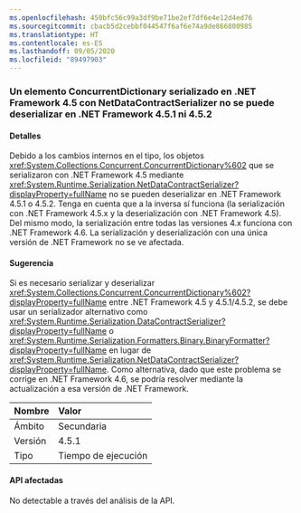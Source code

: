 ```yaml
---
ms.openlocfilehash: 450bfc56c99a3df9be71be2ef7df6e4e12d4ed76
ms.sourcegitcommit: cbacb5d2cebbf044547f6af6e74a9de866800985
ms.translationtype: HT
ms.contentlocale: es-ES
ms.lasthandoff: 09/05/2020
ms.locfileid: "89497903"
---
```

### <a name="a-concurrentdictionary-serialized-in-net-framework-45-with-netdatacontractserializer-cannot-be-deserialized-by-net-framework-451-or-452"></a>Un elemento ConcurrentDictionary serializado en .NET Framework 4.5 con NetDataContractSerializer no se puede deserializar en .NET Framework 4.5.1 ni 4.5.2

#### <a name="details"></a>Detalles

Debido a los cambios internos en el tipo, los objetos <xref:System.Collections.Concurrent.ConcurrentDictionary%602> que se serializaron con .NET Framework 4.5 mediante <xref:System.Runtime.Serialization.NetDataContractSerializer?displayProperty=fullName> no se pueden deserializar en .NET Framework 4.5.1 o 4.5.2. Tenga en cuenta que a la inversa sí funciona (la serialización con .NET Framework 4.5.x y la deserialización con .NET Framework 4.5). Del mismo modo, la serialización entre todas las versiones 4.x funciona con .NET Framework 4.6. La serialización y deserialización con una única versión de .NET Framework no se ve afectada.

#### <a name="suggestion"></a>Sugerencia

Si es necesario serializar y deserializar <xref:System.Collections.Concurrent.ConcurrentDictionary%602?displayProperty=fullName> entre .NET Framework 4.5 y 4.5.1/4.5.2, se debe usar un serializador alternativo como <xref:System.Runtime.Serialization.DataContractSerializer?displayProperty=fullName> o <xref:System.Runtime.Serialization.Formatters.Binary.BinaryFormatter?displayProperty=fullName> en lugar de <xref:System.Runtime.Serialization.NetDataContractSerializer?displayProperty=fullName>. Como alternativa, dado que este problema se corrige en .NET Framework 4.6, se podría resolver mediante la actualización a esa versión de .NET Framework.

| Nombre    | Valor       |
|:--------|:------------|
| Ámbito   |Secundaria|
|Versión|4.5.1|
|Tipo|Tiempo de ejecución|

#### <a name="affected-apis"></a>API afectadas

No detectable a través del análisis de la API.

<!--

#### Affected APIs

Not detectable via API analysis.

-->

